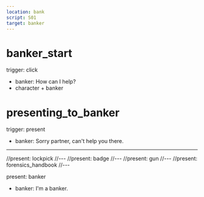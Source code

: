 ```yaml
---
location: bank
script: S01
target: banker
---
```

# banker_start
trigger: click
- banker: How can I help?
- character + banker

# presenting_to_banker
trigger: present
- banker: Sorry partner, can't help you there.
---
//present: lockpick
//---
//present: badge
//---
//present: gun
//---
//present: forensics_handbook
//---

present: banker
- banker: I'm a banker.
